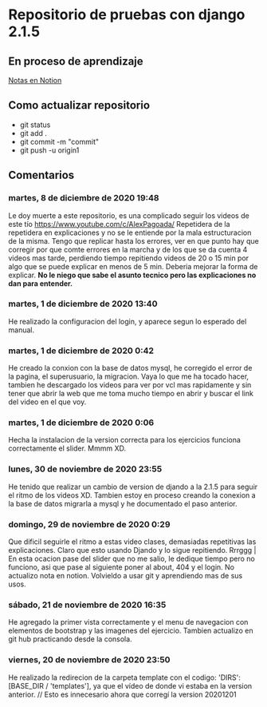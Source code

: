 # Repositorio de pruebas con django 2.1.5

## En proceso de aprendizaje

[Notas en Notion](https://www.notion.so/Preparando-el-Entorno-de-Desarrollo-a5926b2e6c2248ac83144bb459ea701a)

## Como actualizar repositorio
- git status 
- git add .
- git commit -m "commit"
- git push -u origin1      

## Comentarios

### martes, 8 de diciembre de 2020 19:48
Le doy muerte a este repositorio, es una complicado seguir los videos de este tío https://www.youtube.com/c/AlexPagoada/
Repetidera de la repetidera en explicaciones y no se le entiende por la mala estructuracion de la misma. Tengo que replicar hasta los errores, ver en que punto hay que corregir por que comte errores en la marcha y de los que se da cuenta 4 videos mas tarde, perdiendo tiempo repitiendo videos de 20 o 15 min por algo que se puede explicar en menos de 5 min. Deberia mejorar la forma de explicar. **No le niego que sabe el asunto tecnico pero las explicaciones no dan para entender.**

### martes, 1 de diciembre de 2020 13:40
He realizado la configuracion del login, y aparece segun lo esperado del manual.

### martes, 1 de diciembre de 2020 0:42
He creado la conxion con la base de datos mysql, he corregido el error de la pagina, el superusuario, la migracion. Vaya lo que me ha tocado hacer, tambien he descargado los videos para ver por vcl mas rapidamente y sin tener que abrir la web que me toma mucho tiempo en abrir y buscar el link del video en el que voy.

### martes, 1 de diciembre de 2020 0:06 
Hecha la instalacion de la version correcta para los ejercicios funciona correctamente el slider. Mmmm XD.

### lunes, 30 de noviembre de 2020 23:55
He tenido que realizar un cambio de version de djando a la 2.1.5 para seguir el ritmo de los videos XD.
Tambien estoy en proceso creando la conexion a la base de datos migrarla a mysql y he documentado el paso anterior.

### domingo, 29 de noviembre de 2020 0:29
Que dificil seguirle el ritmo a estas video clases, demasiadas repetitivas las explicaciones. Claro que esto usando Djando y lo sigue repitiendo. Rrrggg | En esta ocacion pase del slider que no me salio, le dedique tiempo pero no funciono, asi que pase al siguiente poner al about, 404 y el login. No actualizo nota en notion. Volvieldo a usar git y aprendiendo mas de sus usos.  

### sábado, 21 de noviembre de 2020 16:35
He agregado la primer vista correctamente y el menu de navegacion con elementos de bootstrap y las imagenes del ejercicio. Tambien actualizo en git hub practicando desde la consola.

### viernes, 20 de noviembre de 2020 23:50
He realizado la redirecion de la carpeta template con el codigo: 'DIRS': [BASE_DIR / 'templates'], ya que el vídeo de donde vi estaba en la version anterior. // Esto es innecesario ahora que corregí la version 20201201


